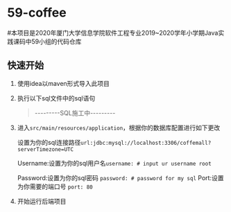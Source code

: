 # 59-coffee
#本项目是2020年厦门大学信息学院软件工程专业2019~2020学年小学期Java实践课码中59小组的代码仓库

## 快速开始
1. 使用idea以maven形式导入此项目
2. 执行以下sql文件中的sql语句
    > ---------SQL施工中---------
3. 进入``` src/main/resources/application ```，根据你的数据库配置进行如下更改

     设置为你的sql连接路径``` url:jdbc:mysql://localhost:3306/coffemall?serverTimezone=UTC ```
     
     Username:设置为你的sql用户名```username: # input ur username root ```
     
     Password:设置为你的sql密码 ``` password: # password for my sql ```
     Port:设置为你需要的端口号 ```port: 80```
4. 开始运行后端项目

